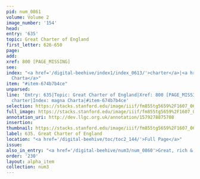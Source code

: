 ```yaml
---
pid: num_0861
volume: Volume 2
image_number: '154'
head: 
entry: '635'
topic: Great Charter of England
first_letter: 626-650
page: 
add: 
xref: 800 [PAGE_MISSING]
see: 
index: "<a href='/digital-beehive/index1/index_0613/'>charter</a>|<a href='/digital-beehive/index3/index_2379/'>magna
  Charta</a>"
item: "#item-674b7b4ce"
unparsed: 
line: 'Emtry: 635|Topic: Great Charter of England|Xref: 800 [PAGE_MISSING]|Index:
  charter|Index: magna Charta|#item-674b7b4ce'
selection: https://stacks.stanford.edu/image/iiif/fm855tg5659%2F1607_0621/853,1106,2825,213/full/0/default.jpg
full_image: https://stacks.stanford.edu/image/iiif/fm855tg5659%2F1607_0621/full/full/0/default.jpg
annotation_uri: http://dev.llgc.org.uk/annotation/1579278875708
insertion: 
thumbnail: https://stacks.stanford.edu/image/iiif/fm855tg5659%2F1607_0621/853,1106,600,180/250,/0/default.jpg
label: 635. Great Charter of England
location: "<a href='/digital-beehive/toc/toc2_144/'>Full Page</a>"
issue: 
also_in_entry: "<a href='/digital-beehive/num3/num_0860'>Great, rich & eminent Persons</a>"
order: '230'
layout: alpha_item
collection: num3
---
```

